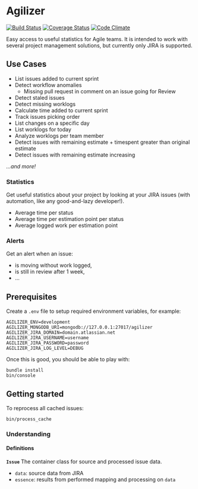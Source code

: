 # Agilizer

[![Build Status](https://travis-ci.org/rchampourlier/agilizer.svg)](https://travis-ci.org/rchampourlier/agilizer)
[![Coverage Status](https://coveralls.io/repos/rchampourlier/agilizer/badge.svg?branch=master&service=github)](https://coveralls.io/github/rchampourlier/agilizer?branch=master)
[![Code Climate](https://codeclimate.com/github/rchampourlier/agilizer/badges/gpa.svg)](https://codeclimate.com/github/rchampourlier/agilizer)

Easy access to useful statistics for Agile teams. It is intended to work
with several project management solutions, but currently only JIRA is
supported.

## Use Cases

- List issues added to current sprint
- Detect workflow anomalies
  * Missing pull request in comment on an issue going for Review
- Detect staled issues
- Detect missing worklogs
- Calculate time added to current sprint
- Track issues picking order
- List changes on a specific day
- List worklogs for today
- Analyze worklogs per team member
- Detect issues with remaining estimate + timespent greater than original estimate
- Detect issues with remaining estimate increasing

_...and more!_

### Statistics

Get useful statistics about your project by looking at
your JIRA issues (with automation, like any good-and-lazy
developer!).

- Average time per status
- Average time per estimation point per status
- Average logged work per estimation point

### Alerts

Get an alert when an issue:
- is moving without work logged,
- is still in review after 1 week,
- ...

## Prerequisites

Create a `.env` file to setup required environment variables, for example:

```
AGILIZER_ENV=development
AGILIZER_MONGODB_URI=mongodb://127.0.0.1:27017/agilizer
AGILIZER_JIRA_DOMAIN=domain.atlassian.net
AGILIZER_JIRA_USERNAME=username
AGILIZER_JIRA_PASSWORD=password
AGILIZER_JIRA_LOG_LEVEL=DEBUG
```

Once this is good, you should be able to play with:

```
bundle install
bin/console
```

## Getting started

To reprocess all cached issues:

```
bin/process_cache
```

### Understanding

#### Definitions

**`Issue`**
The container class for source and processed issue data.

- `data`: source data from JIRA
- `essence`: results from performed mapping and processing on `data`
